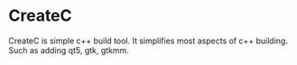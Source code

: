 # CreateC
CreateC is simple c++ build tool. It simplifies most aspects of c++ building. Such as adding qt5, gtk, gtkmm.
